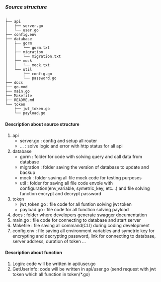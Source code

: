 ### ***Source structure*** ###
```
.
├── api
│   ├── server.go
│   └── user.go
├── config.env
├── database
│   ├── gorm
│   │   └── gorm.txt
│   ├── migration
│   │   └── migration.txt
│   ├── mock
│   │   └── mock.txt
│   └── util
│       ├── config.go
│       └── password.go
├── docs
├── go.mod
├── main.go
├── Makefile
├── README.md
└── token
    ├── jwt_token.go
    └── payload.go
```


#### **Description about source structure** #### 

1. api
    - server.go :  config and setup all router 
    - ...       :  solve logic and error with http status for all api
2. database
    - gorm      : folder for code with solving query and call data from database
    - migration : folder saving the version of database to update and backup 
    - mock      : folder saving all file mock code for testing purposes
    - util      : folder for saving all file code envole with configuration(env_variable, symetric_key, etc...) and file solving function encrypt and decrypt password
3. token 
    - jwt_token.go  : file code for all funtion solving jwt token
    - payload.go    : file code for all function solving payload 
4. docs         : folder where developers generate swagger documentation 
5. main.go      : file code for connecting to database and start server
6. Makefile     : file saving all command(CLI) during coding development
7. config.env   : file saving all environment variables and symetric key for encrypting and decrypting password, link for connecting to database, server address, duration of token ...


#### **Description about function** ####

1.  Login: code will be written in api/user.go 
2.  GetUserInfo: code will be written in api/user.go (send request with jwt token which all function in token/*.go) 
